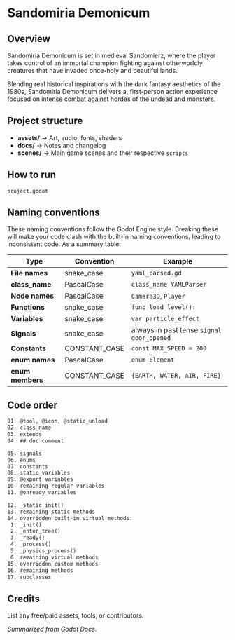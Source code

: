 # Sandomiria Demonicum

## Overview

Sandomiria Demonicum is set in medieval Sandomierz, where the player takes control of an immortal champion fighting against otherworldly creatures that have invaded once-holy and beautiful lands.

Blending real historical inspirations with the dark fantasy aesthetics of the 1980s, Sandomiria Demonicum delivers a, first-person action experience focused on intense combat against hordes of the undead and monsters.

## Project structure

- **assets/** → Art, audio, fonts, shaders
- **docs/** → Notes and changelog
- **scenes/** → Main game scenes and their respective `scripts`

## How to run

`project.godot`

## Naming conventions

These naming conventions follow the Godot Engine style. Breaking these will make your code clash with the built-in naming conventions, leading to inconsistent code. As a summary table:

| Type | Convention | Example |
| --- | --- | --- |
| **File names** | snake_case | `yaml_parsed.gd` |
| **class_name** | PascalCase | `class_name YAMLParser` |
| **Node names** | PascalCase | `Camera3D`, `Player` |
| **Functions** | snake_case | `func load_level():` |
| **Variables** | snake_case | `var particle_effect` |
| **Signals** | snake_case | always in past tense `signal door_opened` |
| **Constants** | CONSTANT_CASE | `const MAX_SPEED = 200` |
| **enum names** | PascalCase | `enum Element` |
| **enum members** | CONSTANT_CASE | `{EARTH, WATER, AIR, FIRE}` |

## Code order

```html
01. @tool, @icon, @static_unload
02. class_name
03. extends
04. ## doc comment

05. signals
06. enums
07. constants
08. static variables
09. @export variables
10. remaining regular variables
11. @onready variables

12. _static_init()
13. remaining static methods
14. overridden built-in virtual methods:
 1. _init()
 2. _enter_tree()
 3. _ready()
 4. _process()
 5. _physics_process()
 6. remaining virtual methods
15. overridden custom methods
16. remaining methods
17. subclasses
```

## Credits

List any free/paid assets, tools, or contributors.

*Summarized from Godot Docs*.
